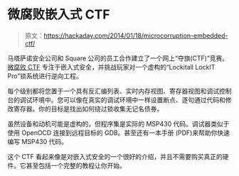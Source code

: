 # 微腐败嵌入式 CTF

> 原文：<https://hackaday.com/2014/01/18/microcorruption-embedded-ctf/>

马塔萨诺安全公司和 Square 公司的员工合作建立了一个网上“夺旗(CTF)”竞赛。[微腐败 CTF](https://microcorruption.com) 专注于嵌入式安全，并挑战玩家对一个虚构的“Lockitall LockIT Pro”锁系统进行逆向工程。

每个级别都将您置于一个具有反汇编列表、实时内存视图、寄存器视图和调试控制台的调试环境中。您可以像在真实的调试环境中一样设置断点、逐句通过代码和修改寄存器。你的目标是找出如何绕过锁收集无记名债券。

虽然设备和动机可能是虚构的，但程序集是实际的 MSP430 代码。调试器类似于使用 OpenOCD 连接到远程目标的 GDB。甚至还有一本手册 (PDF)来帮助你快速编写 MSP430 代码。

这个 CTF 看起来像是对嵌入式安全的一个很好的介绍，并且不需要购买真正的硬件。它甚至包括一个完整的教程让你开始。